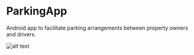 # ParkingApp

Android app to facilitate parking arrangements between property owners and drivers.

![alt text](https://github.com/benhardesty/SharedParkingApp-Android/tree/master/app/src/main/res/drawable/map.jpg "Map view image")
